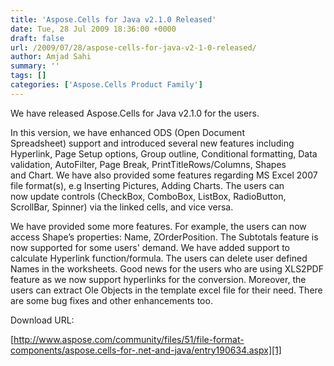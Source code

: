```yaml
---
title: 'Aspose.Cells for Java v2.1.0 Released'
date: Tue, 28 Jul 2009 18:36:00 +0000
draft: false
url: /2009/07/28/aspose-cells-for-java-v2-1-0-released/
author: Amjad Sahi
summary: ''
tags: []
categories: ['Aspose.Cells Product Family']
---
```


We have released Aspose.Cells for Java v2.1.0 for the users.

In this version, we have enhanced ODS (Open Document Spreadsheet) support and introduced several new features including Hyperlink, Page Setup options, Group outline, Conditional formatting, Data validation, AutoFilter, Page Break, PrintTitleRows/Columns, Shapes and Chart. We have also provided some features regarding MS Excel 2007 file format(s), e.g Inserting Pictures, Adding Charts. The users can now update controls (CheckBox, ComboBox, ListBox, RadioButton, ScrollBar, Spinner) via the linked cells, and vice versa.

We have provided some more features. For example, the users can now access Shape’s properties: Name, ZOrderPosition. The Subtotals feature is now supported for some users' demand. We have added support to calculate Hyperlink function/formula. The users can delete user defined Names in the worksheets. Good news for the users who are using XLS2PDF feature as we now support hyperlinks for the conversion. Moreover, the users can extract Ole Objects in the template excel file for their need. There are some bug fixes and other enhancements too.

Download URL:

[http://www.aspose.com/community/files/51/file-format-components/aspose.cells-for-.net-and-java/entry190634.aspx][1]




[1]: http://www.aspose.com/community/files/51/file-format-components/aspose.cells-for-.net-and-java/entry190634.aspx




